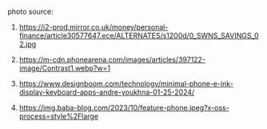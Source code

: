photo source:

1. https://i2-prod.mirror.co.uk/money/personal-finance/article30577647.ece/ALTERNATES/s1200d/0_SWNS_SAVINGS_02.jpg

2. https://m-cdn.phonearena.com/images/articles/397122-image/Contrast1.webp?w=1

3. https://www.designboom.com/technology/minimal-phone-e-ink-display-keyboard-apps-andre-youkhna-01-25-2024/

4. https://img.baba-blog.com/2023/10/feature-phone.jpeg?x-oss-process=style%2Flarge

